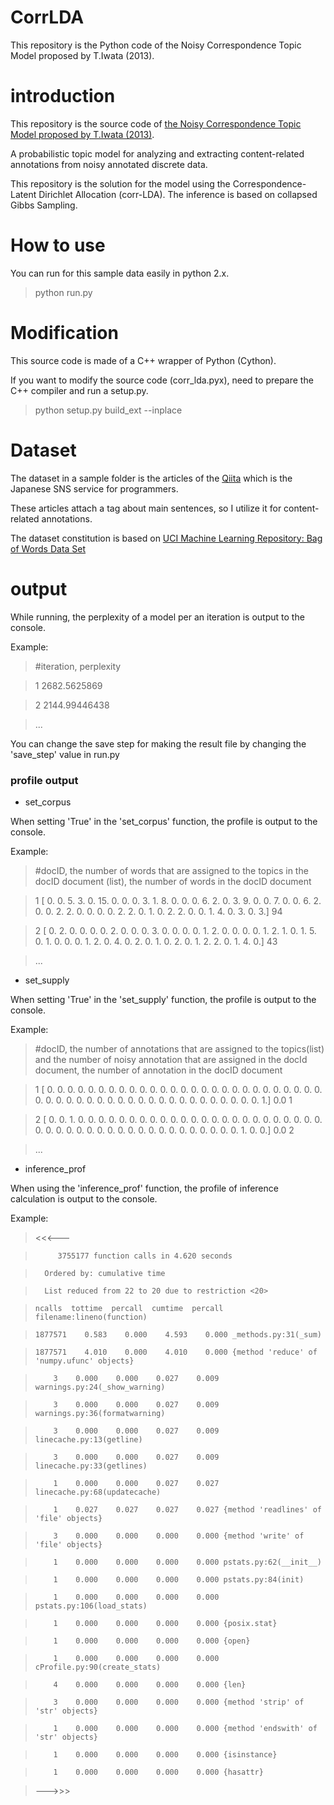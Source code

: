 # CorrLDA
This repository is the Python code of the Noisy Correspondence Topic Model proposed by T.Iwata (2013).

# introduction
This repository is the source code of [the Noisy Correspondence Topic Model proposed by T.Iwata (2013)](http://ieeexplore.ieee.org/xpl/login.jsp?tp=&arnumber=6193102&url=http%3A%2F%2Fieeexplore.ieee.org%2Fiel5%2F69%2F6517838%2F06193102.pdf%3Farnumber%3D6193102).

A probabilistic topic model for analyzing and extracting content-related annotations from noisy annotated discrete data. 

This repository is the solution for the model using the Correspondence-Latent Dirichlet Allocation (corr-LDA).
The inference is based on collapsed Gibbs Sampling.

# How to use
You can run for this sample data easily in python 2.x.

> python run.py

# Modification
This source code is made of a C++ wrapper of Python (Cython).

If you want to modify the source code (corr_lda.pyx), need to prepare the C++ compiler and run a setup.py.

> python setup.py build_ext --inplace

# Dataset
The dataset in a sample folder is the articles of the [Qiita](http://qiita.com/) which is the Japanese SNS service for programmers.

These articles attach a tag about main sentences, so I utilize it for content-related annotations.

The dataset constitution is based on [UCI Machine Learning Repository: Bag of Words Data Set](http://archive.ics.uci.edu/ml/datasets/Bag+of+Words)

# output

While running, the perplexity of a model per an iteration is output to the console.

Example:
> \#iteration, perplexity

> 1 2682.5625869

> 2 2144.99446438

> ...

You can change the save step for making the result file by changing the 'save_step' value in run.py

### profile output

- set_corpus

When setting 'True' in the 'set\_corpus' function, the profile is output to the console. 

Example:
> \#docID, the number of words that are assigned to the topics in the docID document (list), the number of words in the docID document

> 1 [  0.   0.   5.   3.   0.  15.   0.   0.   0.   3.   1.   8.   0.   0.   0.   6.   2.   0.   3.   9.   0.   0.   7.   0.   0.   6.   2.   0.   0.   2.   2.   0.   0.   0.   0.   2.   2.   0.   1.   0.   2.   2.   0.   0.   1.   4.   0.   3.   0.   3.] 94

> 2 [ 0.  2.  0.  0.  0.  0.  2.  0.  0.  0.  3.  0.  0.  0.  0.  1.  2.  0.   0.  0.  0.  1.  2.  1.  0.  1.  5.  0.  1.  0.  0.  0.  1.  2.  0.  4.   0.  2.  0.  1.  0.  2.  0.  1.  2.  2.  0.  1.  4.  0.] 43

> ...

- set_supply

When setting 'True' in the 'set\_supply' function, the profile is output to the console. 

Example:
> \#docID, the number of annotations that are assigned to the topics(list) and the number of noisy annotation that are assigned in the docId document, the number of annotation in the docID document

> 1 [ 0.  0.  0.  0.  0.  0.  0.  0.  0.  0.  0.  0.  0.  0.  0.  0.  0.  0.   0.  0.  0.  0.  0.  0.  0.  0.  0.  0.  0.  0.  0.  0.  0.  0.  0.  0.   0.  0.  0.  0.  0.  0.  0.  0.  0.  0.  0.  0.  0.  1.] 0.0 1

> 2 [ 0.  0.  1.  0.  0.  0.  0.  0.  0.  0.  0.  0.  0.  0.  0.  0.  0.  0.   0.  0.  0.  0.  0.  0.  0.  0.  0.  0.  0.  0.  0.  0.  0.  0.  0.  0.   0.  0.  0.  0.  0.  0.  0.  0.  0.  0.  0.  1.  0.  0.] 0.0 2

> ...

- inference_prof

When using the 'inference\_prof' function, the profile of inference calculation is output to the console.

Example:
> <<<---

>          3755177 function calls in 4.620 seconds

> 

>       Ordered by: cumulative time

>       List reduced from 22 to 20 due to restriction <20>

> 

>     ncalls  tottime  percall  cumtime  percall filename:lineno(function)

>     1877571    0.583    0.000    4.593    0.000 _methods.py:31(_sum)

>     1877571    4.010    0.000    4.010    0.000 {method 'reduce' of 'numpy.ufunc' objects}

>         3    0.000    0.000    0.027    0.009 warnings.py:24(_show_warning)

>         3    0.000    0.000    0.027    0.009 warnings.py:36(formatwarning)

>         3    0.000    0.000    0.027    0.009 linecache.py:13(getline)

>         3    0.000    0.000    0.027    0.009 linecache.py:33(getlines)

>         1    0.000    0.000    0.027    0.027 linecache.py:68(updatecache)

>         1    0.027    0.027    0.027    0.027 {method 'readlines' of 'file' objects}

>         3    0.000    0.000    0.000    0.000 {method 'write' of 'file' objects}

>         1    0.000    0.000    0.000    0.000 pstats.py:62(__init__)

>         1    0.000    0.000    0.000    0.000 pstats.py:84(init)

>         1    0.000    0.000    0.000    0.000 pstats.py:106(load_stats)

>         1    0.000    0.000    0.000    0.000 {posix.stat}

>         1    0.000    0.000    0.000    0.000 {open}

>         1    0.000    0.000    0.000    0.000 cProfile.py:90(create_stats)

>         4    0.000    0.000    0.000    0.000 {len}

>         3    0.000    0.000    0.000    0.000 {method 'strip' of 'str' objects}

>         1    0.000    0.000    0.000    0.000 {method 'endswith' of 'str' objects}

>         1    0.000    0.000    0.000    0.000 {isinstance}

>         1    0.000    0.000    0.000    0.000 {hasattr}

> 

> 

> 

> --->>>
